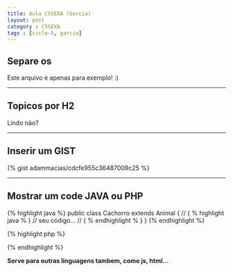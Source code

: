 ```yaml
---
title: Aula C5SEXA (Garcia)
layout: post
category : C5SEXA
tags : [ciclo-5, garcia]
---
```


## Separe os
Este arquivo é apenas para exemplo! :)

*** 

## Topicos por H2
Lindo não?

***

## Inserir um GIST

{% gist adammacias/cdcfe955c36487009c25 %}

***

## Mostrar um code JAVA ou PHP

{% highlight java %}
public class Cachorro extends Animal {
   // { % highlight java % } 
   // seu código...
   // { % endhighlight % }
}
{% endhighlight %}

{% highlight php %}
<?php
  class Cachorro{}
  $c = "cachorro";
  $d = new $c();
?>
{% endhighlight %}

**Serve para outras linguagens tambem, como js, html...**

